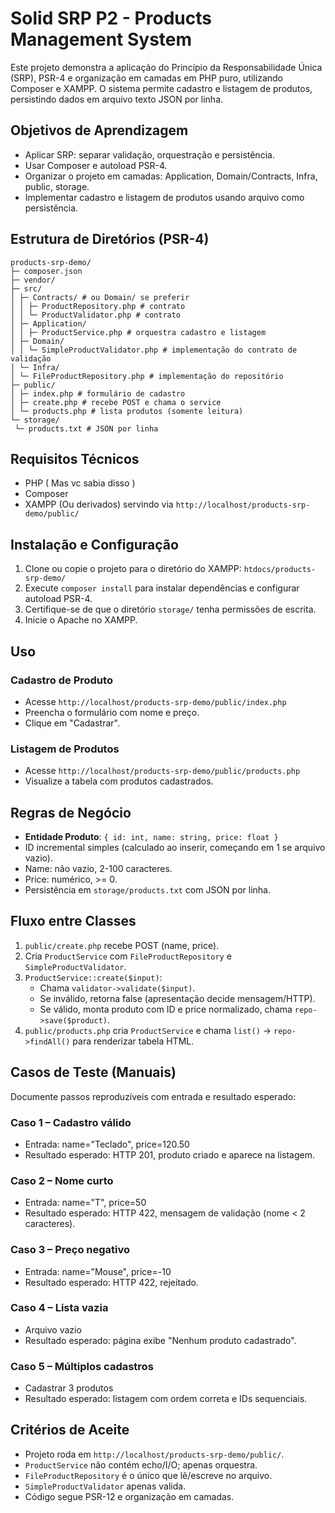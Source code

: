 # Solid SRP P2 - Products Management System

Este projeto demonstra a aplicação do Princípio da Responsabilidade Única (SRP), PSR-4 e organização em camadas em PHP puro, utilizando Composer e XAMPP. O sistema permite cadastro e listagem de produtos, persistindo dados em arquivo texto JSON por linha.

## Objetivos de Aprendizagem

- Aplicar SRP: separar validação, orquestração e persistência.
- Usar Composer e autoload PSR-4.
- Organizar o projeto em camadas: Application, Domain/Contracts, Infra, public, storage.
- Implementar cadastro e listagem de produtos usando arquivo como persistência.

## Estrutura de Diretórios (PSR-4)

```
products-srp-demo/
├─ composer.json
├─ vendor/
├─ src/
│ ├─ Contracts/ # ou Domain/ se preferir
│ │ ├─ ProductRepository.php # contrato
│ │ └─ ProductValidator.php # contrato
│ ├─ Application/
│ │ ├─ ProductService.php # orquestra cadastro e listagem
│ ├─ Domain/
│ │ └─ SimpleProductValidator.php # implementação do contrato de validação
│ └─ Infra/
│ └─ FileProductRepository.php # implementação do repositório
├─ public/
│ ├─ index.php # formulário de cadastro
│ ├─ create.php # recebe POST e chama o service
│ └─ products.php # lista produtos (somente leitura)
└─ storage/
 └─ products.txt # JSON por linha
```

## Requisitos Técnicos

- PHP ( Mas vc sabia disso )
- Composer
- XAMPP (Ou derivados) servindo via `http://localhost/products-srp-demo/public/`

## Instalação e Configuração

1. Clone ou copie o projeto para o diretório do XAMPP: `htdocs/products-srp-demo/`
2. Execute `composer install` para instalar dependências e configurar autoload PSR-4.
3. Certifique-se de que o diretório `storage/` tenha permissões de escrita.
4. Inicie o Apache no XAMPP.

## Uso

### Cadastro de Produto
- Acesse `http://localhost/products-srp-demo/public/index.php`
- Preencha o formulário com nome e preço.
- Clique em "Cadastrar".

### Listagem de Produtos
- Acesse `http://localhost/products-srp-demo/public/products.php`
- Visualize a tabela com produtos cadastrados.

## Regras de Negócio

- **Entidade Produto**: `{ id: int, name: string, price: float }`
- ID incremental simples (calculado ao inserir, começando em 1 se arquivo vazio).
- Name: não vazio, 2-100 caracteres.
- Price: numérico, >= 0.
- Persistência em `storage/products.txt` com JSON por linha.

## Fluxo entre Classes

1. `public/create.php` recebe POST (name, price).
2. Cria `ProductService` com `FileProductRepository` e `SimpleProductValidator`.
3. `ProductService::create($input)`:
   - Chama `validator->validate($input)`.
   - Se inválido, retorna false (apresentação decide mensagem/HTTP).
   - Se válido, monta produto com ID e price normalizado, chama `repo->save($product)`.
4. `public/products.php` cria `ProductService` e chama `list()` → `repo->findAll()` para renderizar tabela HTML.

## Casos de Teste (Manuais)

Documente passos reproduzíveis com entrada e resultado esperado:

### Caso 1 – Cadastro válido
- Entrada: name="Teclado", price=120.50
- Resultado esperado: HTTP 201, produto criado e aparece na listagem.

### Caso 2 – Nome curto
- Entrada: name="T", price=50
- Resultado esperado: HTTP 422, mensagem de validação (nome < 2 caracteres).

### Caso 3 – Preço negativo
- Entrada: name="Mouse", price=-10
- Resultado esperado: HTTP 422, rejeitado.

### Caso 4 – Lista vazia
- Arquivo vazio
- Resultado esperado: página exibe "Nenhum produto cadastrado".

### Caso 5 – Múltiplos cadastros
- Cadastrar 3 produtos
- Resultado esperado: listagem com ordem correta e IDs sequenciais.

## Critérios de Aceite

- Projeto roda em `http://localhost/products-srp-demo/public/`.
- `ProductService` não contém echo/I/O; apenas orquestra.
- `FileProductRepository` é o único que lê/escreve no arquivo.
- `SimpleProductValidator` apenas valida.
- Código segue PSR-12 e organização em camadas.